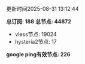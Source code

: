 更新时间2025-08-31 13:12:44

**总订阅: 188**
**总节点: 44872**
- vless节点: 19024
- hysteria2节点: 17

**google ping有效节点: 226**
